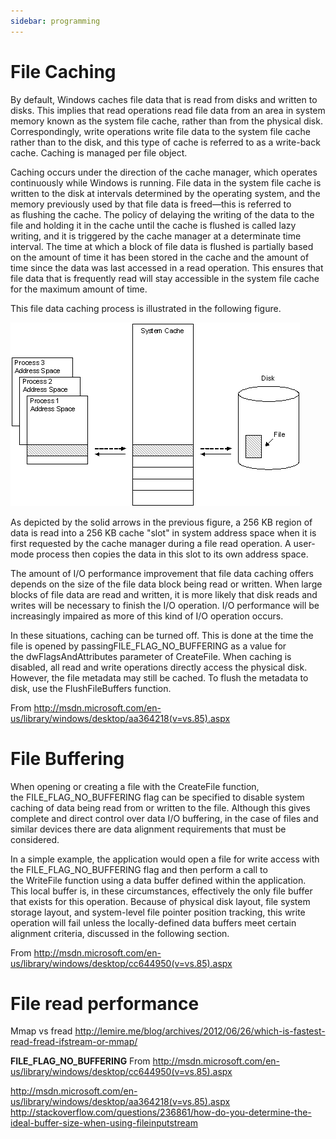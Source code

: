 ```yaml
---
sidebar: programming
---
```

# File Caching

By default, Windows caches file data that is read from disks and written to disks. This implies that read operations read file data from an area in system memory known as the system file cache, rather than from the physical disk. Correspondingly, write operations write file data to the system file cache rather than to the disk, and this type of cache is referred to as a write-back cache. Caching is managed per file object.

Caching occurs under the direction of the cache manager, which operates continuously while Windows is running. File data in the system file cache is written to the disk at intervals determined by the operating system, and the memory previously used by that file data is freed—this is referred to as flushing the cache. The policy of delaying the writing of the data to the file and holding it in the cache until the cache is flushed is called lazy writing, and it is triggered by the cache manager at a determinate time interval. The time at which a block of file data is flushed is partially based on the amount of time it has been stored in the cache and the amount of time since the data was last accessed in a read operation. This ensures that file data that is frequently read will stay accessible in the system file cache for the maximum amount of time.

This file data caching process is illustrated in the following figure.

![](../assets/os-filecaching-illustration.png)

As depicted by the solid arrows in the previous figure, a 256 KB region of data is read into a 256 KB cache "slot" in system address space when it is first requested by the cache manager during a file read operation. A user-mode process then copies the data in this slot to its own address space.

The amount of I/O performance improvement that file data caching offers depends on the size of the file data block being read or written. When large blocks of file data are read and written, it is more likely that disk reads and writes will be necessary to finish the I/O operation. I/O performance will be increasingly impaired as more of this kind of I/O operation occurs.

In these situations, caching can be turned off. This is done at the time the file is opened by passingFILE_FLAG_NO_BUFFERING as a value for the dwFlagsAndAttributes parameter of CreateFile. When caching is disabled, all read and write operations directly access the physical disk. However, the file metadata may still be cached. To flush the metadata to disk, use the FlushFileBuffers function.

From <http://msdn.microsoft.com/en-us/library/windows/desktop/aa364218(v=vs.85).aspx>


# File Buffering

When opening or creating a file with the CreateFile function, the FILE_FLAG_NO_BUFFERING flag can be specified to disable system caching of data being read from or written to the file. Although this gives complete and direct control over data I/O buffering, in the case of files and similar devices there are data alignment requirements that must be considered.

In a simple example, the application would open a file for write access with the FILE_FLAG_NO_BUFFERING flag and then perform a call to the WriteFile function using a data buffer defined within the application. This local buffer is, in these circumstances, effectively the only file buffer that exists for this operation. Because of physical disk layout, file system storage layout, and system-level file pointer position tracking, this write operation will fail unless the locally-defined data buffers meet certain alignment criteria, discussed in the following section.

From <http://msdn.microsoft.com/en-us/library/windows/desktop/cc644950(v=vs.85).aspx>

# File read performance

Mmap vs fread http://lemire.me/blog/archives/2012/06/26/which-is-fastest-read-fread-ifstream-or-mmap/

**FILE_FLAG_NO_BUFFERING**
From <http://msdn.microsoft.com/en-us/library/windows/desktop/cc644950(v=vs.85).aspx>

<http://msdn.microsoft.com/en-us/library/windows/desktop/aa364218(v=vs.85).aspx>
<http://stackoverflow.com/questions/236861/how-do-you-determine-the-ideal-buffer-size-when-using-fileinputstream>
